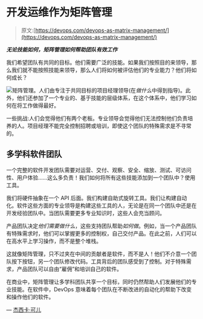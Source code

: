 # 开发运维作为矩阵管理

> 原文:[https://devops.com/devops-as-matrix-management/](https://devops.com/devops-as-matrix-management/)

***无论技能如何，矩阵管理如何帮助团队有效工作***

我们希望团队有共同的目标。他们需要广泛的技能。如果我们按照目的来领导，那么我们就不能按照技能来领导，那么人们将如何被评估他们的专业能力？他们将如何成长？

![](../Images/431bec9c0866e821e9f55bed45276d4f.png)矩阵管理。人们由专注于共同目标的项目经理领导(在*做什么*中得到指导)。此外，他们还参加了一个专业的、基于技能的层级体系，在这个体系中，他们学习如何在将工作做得最好。

一些挑战:人们会觉得他们有两个老板。专业领导会觉得他们无法控制他们负责培养的人。项目经理不能完全控制招聘或培训，即使这个团队的特殊需求是不寻常的。

## **多学科软件团队**

一个完整的软件开发团队需要对运营、交付、观察、安全、缩放、测试、可访问性、用户体验……这么多负责！我们如何将所有这些技能添加到一个团队中？使用工具。

我们将硬件抽象在一个 API 后面。我们构建自助式旋转工具。我们让构建自动化。软件这些方面的专业领导是构建这些工具的人，无论是在同一个团队中还是在开发经验团队中。当团队需要更多专业知识时，这些人会充当顾问。

产品团队决定*他们需要做什么*，这些支持团队帮助*如何做*。例如，当一个产品团队有特殊需求时，他们可以掌握更多的控制权，自己交付产品。在此之前，人们可以在高水平上学习操作，而不是整个堆栈。

这就像矩阵管理，只不过夹在中间的贡献者是软件，而不是人！他们不介意一个团队按下按钮，另一个团队修改代码。工具背后的团队感受到了控制。对于特殊需求，产品团队可以自由“雇佣”和培训自己的软件。

在商业中，矩阵管理让多学科团队共享一个目标，同时仍然帮助人们发展他们的专业技能。在软件中，DevOps 意味着每个团队在不断改进的自动化的帮助下改变和操作他们的软件。

— [杰西卡·可儿](https://devops.com/author/jessica-kerr/)